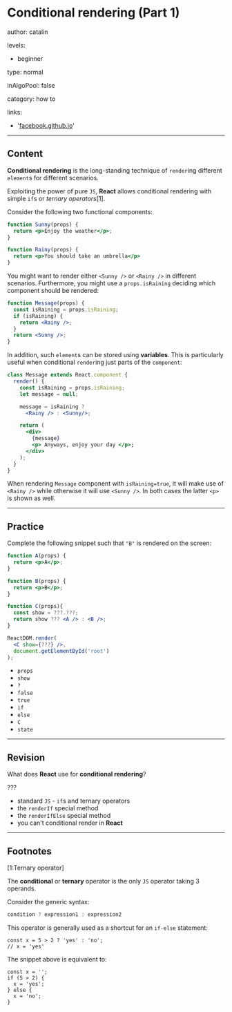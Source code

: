 # Conditional rendering (Part 1)
author: catalin

levels:

  - beginner

type: normal

inAlgoPool: false

category: how to

links:

  - '[facebook.github.io](https://facebook.github.io/react/docs/conditional-rendering.html)'

---
## Content

**Conditional rendering** is the long-standing technique of `render`ing different `element`s for different scenarios.

Exploiting the power of pure `JS`, **React** allows conditional rendering with simple `if`s or *ternary operators*[1].

Consider the following two functional components:
```jsx
function Sunny(props) {
  return <p>Enjoy the weather</p>;
}

function Rainy(props) {
  return <p>You should take an umbrella</p>
}
```
You might want to render either `<Sunny />` or `<Rainy />` in different scenarios.
Furthermore, you might use a `props.isRaining` deciding which component should be rendered:
```jsx
function Message(props) {
  const isRaining = props.isRaining;
  if (isRaining) {
    return <Rainy />;
  }
  return <Sunny />;
}
```

In addition, such `element`s can be stored using **variables**. This is particularly useful when conditional `render`ing just parts of the `component`:
```jsx
class Message extends React.component {
  render() {
    const isRaining = props.isRaining;
    let message = null;

    message = isRaining ?
      <Rainy /> : <Sunny/>;

    return (
      <div>
        {message}
        <p> Anyways, enjoy your day </p>;
      </div>
    );
  }
}
```

When rendering `Message` component with `isRaining=true`, it will make use of `<Rainy />` while otherwise it will use `<Sunny />`. In both cases the latter `<p>` is shown as well.


---
## Practice

Complete the following snippet such that `"B"` is rendered on the screen:

```jsx
function A(props) {
  return <p>A</p>;
}

function B(props) {
  return <p>B</p>;
}

function C(props){
  const show = ???.???;
  return show ??? <A /> : <B />;
}

ReactDOM.render(
  <C show={???} />,
  document.getElementById('root')
);
```

* `props`
* `show`
* `?`
* `false`
* `true`
* `if`
* `else`
* `C`
* `state`

---
## Revision

What does **React** use for **conditional rendering**?

???

* standard `JS` - `if`s and ternary operators
* the `renderIf` special method
* the `renderIfElse` special method
* you can't conditional render in **React**

---
## Footnotes

[1:Ternary operator]

The **conditional** or **ternary** operator is the only `JS` operator taking 3 operands.

Consider the generic syntax:
```js
condition ? expression1 : expression2
```

This operator is generally used as a shortcut for an `if-else` statement:
```
const x = 5 > 2 ? 'yes' : 'no';
// x = 'yes'
```
The snippet above is equivalent to:
```
const x = '';
if (5 > 2) {
  x = 'yes';
} else {
  x = 'no';
}
```
